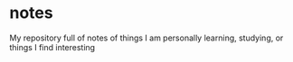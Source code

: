 # notes
My repository full of notes of things I am personally learning, studying, or things I find interesting
